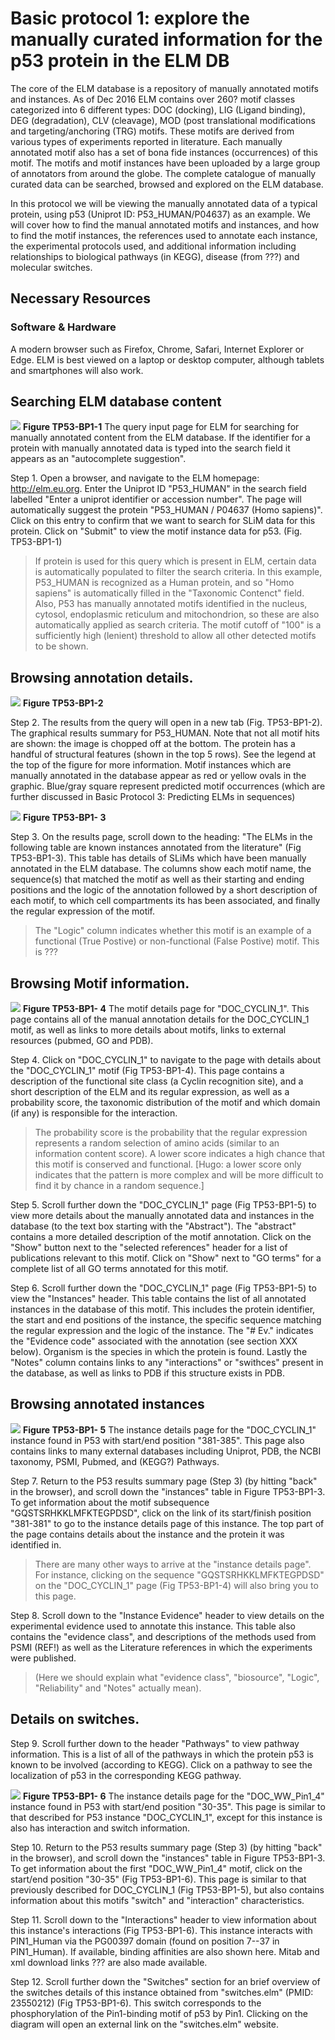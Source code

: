 # Basic protocol 1: explore the manually curated information for the p53 protein in the ELM DB

The core of the ELM database is a repository of manually annotated
motifs and instances. As of Dec 2016 ELM contains over 260? motif classes
categorized into 6 different types: DOC (docking), LIG (Ligand binding), DEG
(degradation), CLV (cleavage), MOD (post translational modifications and
targeting/anchoring (TRG) motifs. These motifs are derived from various types
of experiments reported in literature. Each manually annotated motif also has a
set of bona fide instances (occurrences) of this motif. The motifs and motif
instances have been uploaded by a large group of annotators from around the
globe. The complete catalogue of manually curated data can be searched, browsed
and explored on the ELM database.

In this protocol we will be viewing the manually annotated data of a typical
protein, using p53 (Uniprot ID: P53_HUMAN/P04637) as an example. We will cover how to
find the manual annotated motifs and instances, and how to find the motif
instances, the references used to annotate each instance, the experimental
protocols used, and additional information including relationships to biological
pathways (in KEGG), disease (from ???) and molecular switches.

## Necessary Resources

### Software & Hardware

A modern browser such as Firefox, Chrome, Safari, Internet Explorer or Edge.
ELM is best viewed on a laptop or desktop computer, although tablets and
smartphones will also work.

## Searching ELM database content

![](Figures/TP53_basic_protocol_1/input_page_seq.png)
**Figure TP53-BP1-1** The query input page for ELM for searching for manually
annotated content from the ELM database. If the identifier for a protein with
manually annotated data is typed into the search field it appears as an
"autocomplete suggestion".

Step 1. Open a browser, and navigate to the ELM homepage: http://elm.eu.org.
Enter the Uniprot ID "P53_HUMAN" in the search field labelled "Enter a uniprot
identifier or accession number". The page will automatically suggest the
protein "P53_HUMAN / P04637 (Homo sapiens)". Click on this entry to confirm
that we want to search for SLiM data for this protein. Click on "Submit" to
view the motif instance data for p53. (Fig. TP53-BP1-1)

> If protein is used for this query which is present in ELM, certain data is
> automatically populated to filter the search criteria. In this example,
> P53_HUMAN is recognized as a Human protein, and so "Homo sapiens" is
> automatically filled in the "Taxonomic Contenct" field. Also, P53 has manually
> annotated motifs identified in the nucleus, cytosol, endoplasmic reticulum
> and mitochondrion, so these are also automatically applied as search
> criteria. The motif cutoff of "100" is a sufficiently high (lenient) threshold
> to allow all other detected motifs to be shown.

## Browsing annotation details. 

![](Figures/TP53_basic_protocol_1/output_graphic.png)
**Figure TP53-BP1-2**

Step 2. The results from the query will open in a new tab (Fig. TP53-BP1-2).
The graphical results summary for P53_HUMAN. Note that not all motif hits are
shown: the image is chopped off at the bottom. The protein has a handful of
structural features (shown in the top 5 rows). See the legend at the top of the
figure for more information.  Motif instances which are manually annotated in
the database appear as red or yellow ovals in the graphic. Blue/gray square
represent predicted motif occurrences (which are further discussed in Basic
Protocol 3: Predicting ELMs in sequences)


![](Figures/TP53_basic_protocol_1/output_table.png)
**Figure TP53-BP1- 3**

Step 3. On the results page, scroll down to the heading: "The ELMs in the
following table are known instances annotated from the literature" (Fig TP53-BP1-3).
This table has details of SLiMs which have been manually annotated in the ELM
database. The columns show each motif name, the sequence(s) that matched the
motif as well as their starting and ending positions and the logic of the annotation
followed by a short description of each motif, to which cell compartments its
has been associated, and finally the regular expression of the motif.

> The "Logic" column indicates whether this motif is an example of a functional
> (True Postive) or non-functional (False Postive) motif. This is ???

## Browsing Motif information.

![](Figures/TP53_basic_protocol_1/doc_cyclin_page.png)
**Figure TP53-BP1- 4** The motif details page for "DOC_CYCLIN_1". This page
contains all of the manual annotation details for the DOC_CYCLIN_1 motif, as
well as links to more details about motifs, links to external resources
(pubmed, GO and PDB).

Step 4.  Click on "DOC_CYCLIN_1" to navigate to the page with details about the
"DOC_CYCLIN_1" motif (Fig TP53-BP1-4). This page contains a description of the
functional site class (a Cyclin recognition site), and a short description of
the ELM and its regular expression, as well as a probability score, the
taxonomic distribution of the motif and which domain (if any) is responsible
for the interaction.

> The probability score is the probability that the regular expression
> represents a random selection of amino acids (similar to an information
> content score). A lower score indicates a high chance that this motif is
> conserved and functional. [Hugo: a lower score only indicates that the pattern is more complex and will be more difficult to find it by chance in a random sequence.]

Step 5. Scroll further down the "DOC_CYCLIN_1" page (Fig TP53-BP1-5) to view
more details about the manually annotated data and instances in the database
(to the text box starting with the "Abstract"). The "abstract" contains a more
detailed description of the motif annotation. Click on the "Show" button next
to the "selected references" header for a list of publications relevant to this
motif. Click on "Show" next to "GO terms" for a complete list of all GO terms
annotated for this motif.

Step 6. Scroll further down the "DOC_CYCLIN_1" page (Fig TP53-BP1-5) to view
the "Instances" header. This table contains the list of all annotated
instances in the database of this motif. This includes the protein identifier,
the start and end positions of the instance, the specific sequence matching the
regular expression and the logic of the instance. The "# Ev." indicates the
"Evidence code" associated with the annotation (see section XXX below).
Organism is the species in which the protein is found. Lastly the "Notes"
column contains links to any "interactions" or "swithces" present in the
database, as well as links to PDB if this structure exists in PDB.

## Browsing annotated instances

![](Figures/TP53_basic_protocol_1/doc_cyclin_experiments.png)
**Figure TP53-BP1- 5** The instance details page for the "DOC_CYCLIN_1"
instance found in P53 with start/end position "381-385".
This page also contains links to many external databases including Uniprot,
PDB, the NCBI taxonomy, PSMI, Pubmed, and (KEGG?) Pathways.

Step 7. Return to the P53 results summary page (Step 3) (by
hitting "back" in the browser), and scroll down the "instances" table in
Figure TP53-BP1-3. To get information about the motif subsequence
"GQSTSRHKKLMFKTEGPDSD", click on the link of its start/finish position
"381-381" to go to the instance details page of this instance. The top part of
the page contains details about the instance and the protein it was identified in.

> There are many other ways to arrive at the "instance details page". For
> instance, clicking on the sequence "GQSTSRHKKLMFKTEGPDSD" on the
> "DOC_CYCLIN_1" page (Fig TP53-BP1-4) will also bring you to this page. 

Step 8. Scroll down to the "Instance Evidence" header to view details on the
experimental evidence used to annotate this instance. This table also contains
the "evidence class", and descriptions of the methods used from PSMI (REF!) as
well as the Literature references in which the experiments were published.

> (Here we should explain what "evidence class", "biosource", "Logic",
> "Reliability" and "Notes" actually mean).

## Details on switches.

Step 9. Scroll further down to the header "Pathways" to view pathway
information. This is a list of all of the pathways in which the protein p53 is
known to be involved (according to KEGG). Click on a pathway to see the 
localization of p53 in the corresponding KEGG pathway.

![](Figures/TP53_basic_protocol_1/doc_www_pin_details.png)
**Figure TP53-BP1- 6** The instance details page for the "DOC_WW_Pin1_4"
instance found in P53 with start/end position "30-35". This page is similar to
that described for P53 instance "DOC_CYCLIN_1", except for this instance is
also has interaction and switch information.

Step 10. Return to the P53 results summary page (Step 3) (by
hitting "back" in the browser), and scroll down the "instances" table in
Figure TP53-BP1-3. To get information about the first "DOC_WW_Pin1_4" motif,
click on the start/end position "30-35" (Fig TP53-BP1-6). This page is similar to that
previously described for DOC_CYCLIN_1 (Fig TP53-BP1-5), but also contains
information about this motifs "switch" and "interaction" characteristics.

Step 11. Scroll down to the "Interactions" header to view information about
this instance's interactions (Fig TP53-BP1-6). This instance interacts with PIN1_Human via the
PG00397 domain (found on position 7--37 in PIN1_Human). If available, binding
affinities are also shown here. Mitab and xml download links ??? are also made
available.

Step 12. Scroll further down the "Switches" section for an brief overview of
the switches details of this instance obtained from "switches.elm" (PMID: 23550212) 
(Fig TP53-BP1-6). This switch corresponds to the phosphorylation of the Pin1-binding 
motif of p53 by Pin1. Clicking on the diagram will open an external link on the 
"switches.elm" website.
